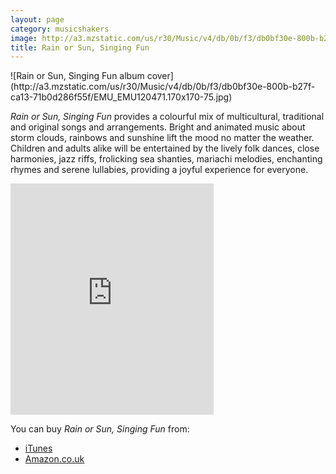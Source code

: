 ```yaml
---
layout: page
category: musicshakers
image: http://a3.mzstatic.com/us/r30/Music/v4/db/0b/f3/db0bf30e-800b-b27f-ca13-71b0d286f55f/EMU_EMU120471.170x170-75.jpg
title: Rain or Sun, Singing Fun
---
```

<aside class="inset right">
![Rain or Sun, Singing Fun album cover](http://a3.mzstatic.com/us/r30/Music/v4/db/0b/f3/db0bf30e-800b-b27f-ca13-71b0d286f55f/EMU_EMU120471.170x170-75.jpg)
</aside>

*Rain or Sun, Singing Fun* provides a colourful mix of multicultural, traditional and original songs and arrangements. Bright and animated music about storm clouds, rainbows and sunshine lift the mood no matter the weather. Children and adults alike will be entertained by the lively folk dances, close harmonies, jazz riffs, frolicking sea shanties, mariachi melodies, enchanting rhymes and serene lullabies, providing a joyful experience for everyone.

<iframe src="https://widgets.itunes.apple.com/widget.html?c=gb&brc=FFFFFF&blc=FFFFFF&trc=FFFFFF&tlc=FFFFFF&d=&t=&m=music&e=album&w=325&h=370&ids=541920985&wt=discovery&partnerId=&affiliate_id=&at=&ct=" frameborder=0 style="overflow-x:hidden;overflow-y:hidden;width:325px;height: 370px;border:0px"></iframe>

You can buy *Rain or Sun, Singing Fun* from:

- [iTunes](https://itunes.apple.com/gb/album/rain-or-sun-singing-fun/id541920985)
- [Amazon.co.uk](http://www.amazon.co.uk/Rain-or-Sun-Singing-Fun/dp/B008KUP3UE)